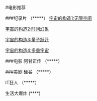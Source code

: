 #电影推荐

###纪录片 （*****）
[宇宙的构造1:无限空间](http://v.youku.com/v_show/id_XNDc1MjI2MTIw.html "宇宙的构造1:无限空间")

[宇宙的构造2:时间幻象](http://v.youku.com/v_show/id_XNDc1MjI2ODQ4.html "宇宙的构造2:时间幻象")

[宇宙的构造3:量子跃迁](http://v.youku.com/v_show/id_XNDc1MjM1NTUy.html "宇宙的构造3：量子跃迁")

[宇宙的构造4:多重宇宙](http://v.youku.com/v_show/id_XNDc1MjM2NTUy.html "宇宙的构造4：多重宇宙")


###电影
阿甘正传 （*****）

###美剧
硅谷	（*****）

IT狂人 （*****）

生活大爆炸 (****)